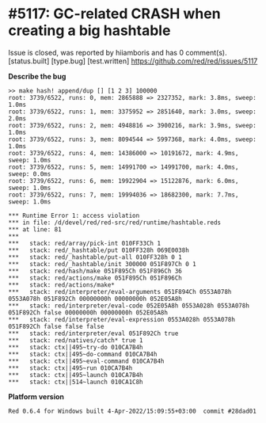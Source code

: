 
#5117: GC-related CRASH when creating a big hashtable
================================================================================
Issue is closed, was reported by hiiamboris and has 0 comment(s).
[status.built] [type.bug] [test.written]
<https://github.com/red/red/issues/5117>

**Describe the bug**
```
>> make hash! append/dup [] [1 2 3] 100000
root: 3739/6522, runs: 0, mem: 2865888 => 2327352, mark: 3.8ms, sweep: 1.0ms
root: 3739/6522, runs: 1, mem: 3375952 => 2851640, mark: 3.0ms, sweep: 2.0ms
root: 3739/6522, runs: 2, mem: 4948816 => 3900216, mark: 3.9ms, sweep: 1.0ms
root: 3739/6522, runs: 3, mem: 8094544 => 5997368, mark: 4.0ms, sweep: 1.0ms
root: 3739/6522, runs: 4, mem: 14386000 => 10191672, mark: 4.9ms, sweep: 1.0ms
root: 3739/6522, runs: 5, mem: 14991700 => 14991700, mark: 4.0ms, sweep: 0.0ms
root: 3739/6522, runs: 6, mem: 19922904 => 15122876, mark: 6.0ms, sweep: 1.0ms
root: 3739/6522, runs: 7, mem: 19994036 => 18682300, mark: 7.7ms, sweep: 1.0ms

*** Runtime Error 1: access violation
*** in file: /d/devel/red/red-src/red/runtime/hashtable.reds
*** at line: 81
***
***   stack: red/array/pick-int 010FF33Ch 1
***   stack: red/_hashtable/put 010FF328h 069E0038h
***   stack: red/_hashtable/put-all 010FF328h 0 1
***   stack: red/_hashtable/init 300000 051F897Ch 0 1
***   stack: red/hash/make 051F895Ch 051F896Ch 36
***   stack: red/actions/make 051F895Ch 051F896Ch
***   stack: red/actions/make*
***   stack: red/interpreter/eval-arguments 051F894Ch 0553A078h 0553A078h 051F892Ch 00000000h 00000000h 052E05A8h
***   stack: red/interpreter/eval-code 052E05A8h 0553A028h 0553A078h 051F892Ch false 00000000h 00000000h 052E05A8h
***   stack: red/interpreter/eval-expression 0553A028h 0553A078h 051F892Ch false false false
***   stack: red/interpreter/eval 051F892Ch true
***   stack: red/natives/catch* true 1
***   stack: ctx||495~try-do 010CA7B4h
***   stack: ctx||495~do-command 010CA7B4h
***   stack: ctx||495~eval-command 010CA7B4h
***   stack: ctx||495~run 010CA7B4h
***   stack: ctx||495~launch 010CA7B4h
***   stack: ctx||514~launch 010CA1C8h
```

**Platform version**
```
Red 0.6.4 for Windows built 4-Apr-2022/15:09:55+03:00  commit #28dad01
```



